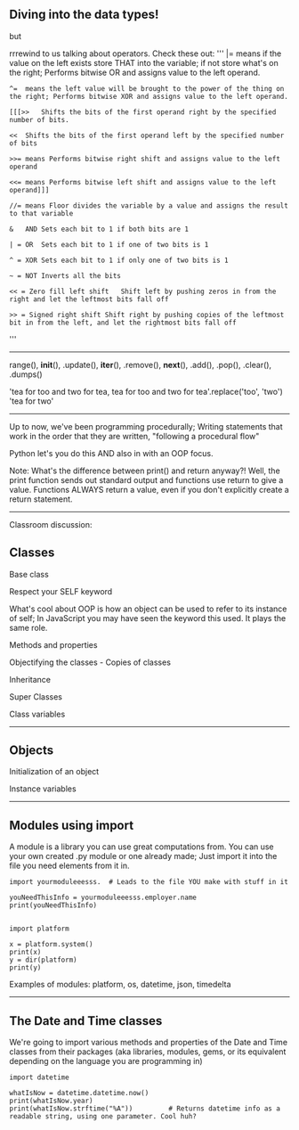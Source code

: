 ## Diving into the data types!

but

rrrewind to us talking about operators. Check these out:
'''
	|= 	means if the value on the left exists store THAT into the variable; if not store what's on the right; Performs bitwise OR and assigns value to the left operand.

	^= 	means the left value will be brought to the power of the thing on the right; Performs bitwise XOR and assigns value to the left operand.

	[[[>> 	Shifts the bits of the first operand right by the specified number of bits.

	<< 	Shifts the bits of the first operand left by the specified number of bits

	>>= means Performs bitwise right shift and assigns value to the left operand

	<<= means Performs bitwise left shift and assigns value to the left operand]]]

	//= means Floor divides the variable by a value and assigns the result to that variable

	&	AND	Sets each bit to 1 if both bits are 1

	| =	OR	Sets each bit to 1 if one of two bits is 1

	^ = XOR	Sets each bit to 1 if only one of two bits is 1

	~ =	NOT	Inverts all the bits

	<< = Zero fill left shift	Shift left by pushing zeros in from the right and let the leftmost bits fall off

	>> = Signed right shift	Shift right by pushing copies of the leftmost bit in from the left, and let the rightmost bits fall off
'''

---
range(), __init__(), .update(), __iter__(), .remove(), __next__(), .add(), .pop(), .clear(), .dumps()

'tea for too and two for tea, tea for too and two for tea'.replace('too', 'two')
'tea for two'

---
Up to now, we've been programming procedurally; Writing statements that work in the order that they are written, "following a procedural flow"

Python let's you do this AND also in with an OOP focus. 

Note: What's the difference between print() and return anyway?! Well, the print function sends out standard output and functions use return to give a value. Functions ALWAYS return a value, even if you don't explicitly create a return statement. 

---
Classroom discussion:
## Classes

Base class

Respect your SELF keyword

What's cool about OOP is how an object can be used to refer to its instance of self; In JavaScript you may have seen the keyword this used. It plays the same role.

Methods and properties

Objectifying the classes - Copies of classes

Inheritance

Super Classes

Class variables

---
## Objects

Initialization of an object 

Instance variables

---
## Modules using import

A module is a library you can use great computations from. You can use your own created .py module or one already made; Just import it into the file you need elements from it in.
	
	import yourmoduleeesss.  # Leads to the file YOU make with stuff in it

	youNeedThisInfo = yourmoduleeesss.employer.name
	print(youNeedThisInfo)


	import platform

	x = platform.system()
	print(x)
	y = dir(platform)
	print(y)

Examples of modules: platform, os, datetime, json, timedelta

---
## The Date and Time classes

We're going to import various methods and properties of the Date and Time classes from their packages (aka libraries, modules, gems, or its equivalent depending on the language you are programming in)

	import datetime

	whatIsNow = datetime.datetime.now()
	print(whatIsNow.year)	
	print(whatIsNow.strftime("%A"))			# Returns datetime info as a readable string, using one parameter. Cool huh?







